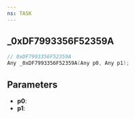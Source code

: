 ```yaml
---
ns: TASK
---
```

## _0xDF7993356F52359A

```c
// 0xDF7993356F52359A
Any _0xDF7993356F52359A(Any p0, Any p1);
```

## Parameters
* **p0**:
* **p1**:
